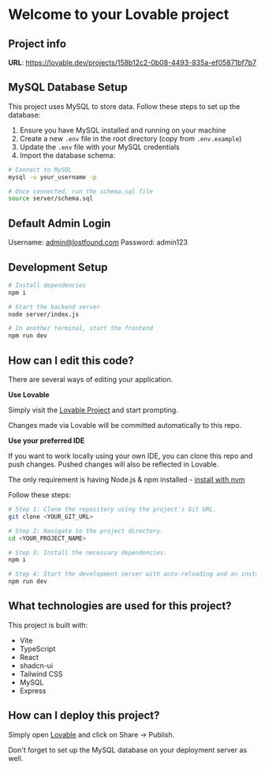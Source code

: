
# Welcome to your Lovable project

## Project info

**URL**: https://lovable.dev/projects/158b12c2-0b08-4493-835a-ef05871bf7b7

## MySQL Database Setup

This project uses MySQL to store data. Follow these steps to set up the database:

1. Ensure you have MySQL installed and running on your machine
2. Create a new `.env` file in the root directory (copy from `.env.example`)
3. Update the `.env` file with your MySQL credentials
4. Import the database schema:

```sh
# Connect to MySQL
mysql -u your_username -p

# Once connected, run the schema.sql file
source server/schema.sql
```

## Default Admin Login

Username: admin@lostfound.com
Password: admin123

## Development Setup

```sh
# Install dependencies
npm i

# Start the backend server
node server/index.js

# In another terminal, start the frontend
npm run dev
```

## How can I edit this code?

There are several ways of editing your application.

**Use Lovable**

Simply visit the [Lovable Project](https://lovable.dev/projects/158b12c2-0b08-4493-835a-ef05871bf7b7) and start prompting.

Changes made via Lovable will be committed automatically to this repo.

**Use your preferred IDE**

If you want to work locally using your own IDE, you can clone this repo and push changes. Pushed changes will also be reflected in Lovable.

The only requirement is having Node.js & npm installed - [install with nvm](https://github.com/nvm-sh/nvm#installing-and-updating)

Follow these steps:

```sh
# Step 1: Clone the repository using the project's Git URL.
git clone <YOUR_GIT_URL>

# Step 2: Navigate to the project directory.
cd <YOUR_PROJECT_NAME>

# Step 3: Install the necessary dependencies.
npm i

# Step 4: Start the development server with auto-reloading and an instant preview.
npm run dev
```

## What technologies are used for this project?

This project is built with:

- Vite
- TypeScript
- React
- shadcn-ui
- Tailwind CSS
- MySQL
- Express

## How can I deploy this project?

Simply open [Lovable](https://lovable.dev/projects/158b12c2-0b08-4493-835a-ef05871bf7b7) and click on Share -> Publish.

Don't forget to set up the MySQL database on your deployment server as well.
